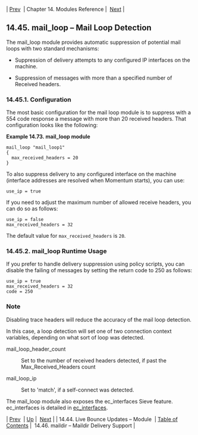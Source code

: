 | [Prev](modules.live.bounce.updates)  | Chapter 14. Modules Reference |  [Next](modules.maildir.php) |

## 14.45. mail_loop – Mail Loop Detection

<a class="indexterm" name="idp20337296"></a>

The mail_loop module provides automatic suppression of potential mail loops with two standard mechanisms:

*   Suppression of delivery attempts to any configured IP interfaces on the machine.

*   Suppression of messages with more than a specified number of Received headers.

### 14.45.1. Configuration

The most basic configuration for the mail loop module is to suppress with a 554 code response a message with more than 20 received headers. That configuration looks like the following:

<a name="example.mail_loop.3"></a>

**Example 14.73. mail_loop module**

```
mail_loop "mail_loop1"
{
  max_received_headers = 20
}
```

To also suppress delivery to any configured interface on the machine (interface addresses are resolved when Momentum starts), you can use:

`use_ip = true`

If you need to adjust the maximum number of allowed receive headers, you can do so as follows:

```
use_ip = false
max_received_headers = 32
```

The default value for `max_received_headers` is `20`.

### 14.45.2. mail_loop Runtime Usage

If you prefer to handle delivery suppression using policy scripts, you can disable the failing of messages by setting the return code to 250 as follows:

```
use_ip = true
max_received_headers = 32
code = 250
```

### Note

Disabling trace headers will reduce the accuracy of the mail loop detection.

In this case, a loop detection will set one of two connection context variables, depending on what sort of loop was detected.

<dl class="variablelist">

<dt>mail_loop_header_count</dt>

<dd>

Set to the number of received headers detected, if past the Max_Received_Headers count

</dd>

<dt>mail_loop_ip</dt>

<dd>

Set to 'match', if a self-connect was detected.

</dd>

</dl>

The mail_loop module also exposes the ec_interfaces Sieve feature. ec_interfaces is detailed in [ec_interfaces](sieve.ref.ec_interfaces "ec_interfaces").

| [Prev](modules.live.bounce.updates)  | [Up](modules.php) |  [Next](modules.maildir) |
| 14.44. Live Bounce Updates – Module  | [Table of Contents](index) |  14.46. maildir – Maildir Delivery Support |
